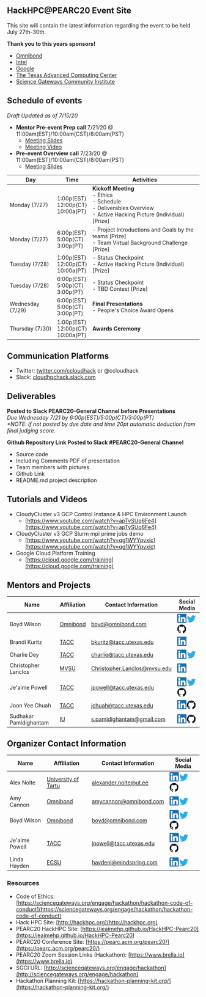 ## HackHPC@PEARC20 Event Site

This site will contain the latest information regarding the event to be held July 27th-30th.

**Thank you to this years sponsors!**
- [Omnibond](http://www.omnibond.com/)
- [Intel](http://www.intel.com)
- [Google](http://www.google.com)
- [The Texas Advanced Computing Center](http://tacc.utexas.edu)
- [Science Gateways Community Institute](https://sciencegateways.org/)


## Schedule of events
_Draft Updated as of 7/15/20_

- **Mentor Pre-event Prep call** 7/21/20 @ 11:00am(EST)/10:00am(CST)/8:00am(PST)
  - [Meeting Slides](pdfs/Mentor-HackHPC-Overview.pdf)
  - [Meeting Video](https://youtu.be/ROAXB6DCkyQ)
- **Pre-event Overview call** 7/23/20 @ 11:00am(EST)/10:00am(CST)/8:00am(PST)
  - [Meeting Slides](pdfs/Student-HackHPC-Overview.pdf)



| Day | Time | Activities |
|-----------|------------------------|----------------------------|
| Monday (7/27) | 1:00p(EST)<br>12:00p(CT)<br>10:00a(PT) |  **Kickoff Meeting** <br> - Ethics <br> - Schedule <br> - Deliverables Overview <br> - Active Hacking Picture (Individual)  [Prize] |
| Monday (7/27) | 6:00p(EST)<br>5:00p(CT)<br>3:00p(PT) |  - Project Introductions and Goals by the teams [Prize] <br> - Team Virtual Background Challenge [Prize] |
| Tuesday (7/28) | 1:00p(EST)<br>12:00p(CT)<br>10:00a(PT) | - Status Checkpoint <br> - Active Hacking Picture (Individual)  [Prize] |
| Tuesday (7/28) | 6:00p(EST)<br>5:00p(CT)<br>3:00p(PT) | - Status Checkpoint <br> - TBD Contest [Prize] |
| Wednesday (7/29) | 6:00p(EST)<br>5:00p(CT)<br>3:00p(PT) |  **Final Presentations** <br> - People's Choice Award Opens |
| Thursday (7/30) | 1:00p(EST)<br>12:00p(CT)<br>10:00a(PT) |  **Awards Ceremony**|

## Communication Platforms
- Twitter: [twitter.com/ccloudhack](https://twitter.com/ccloudhack) or @ccloudhack
- Slack: [cloudhpchack.slack.com](https://cloudhpchack.slack.com) 

## Deliverables
**Posted to Slack PEARC20-General Channel before Presentations**
<br>_Due Wednesday 7/21 by 6:00p(EST)/5:00p(CT)/3:00p(PT)_
<br>_*NOTE: If not posted by due date and time 20pt automatic deduction from final judging score._

**Github Repository Link Posted to Slack #PEARC20-General Channel** 
- Source code
 - Including Comments
PDF of presentation
 - Team members with pictures
 - Github Link
- README.md project description 


## Tutorials and Videos
- CloudyCluster v3 GCP Control Instance & HPC Environment Launch 
  - [https://www.youtube.com/watch?v=apTvSUq6Fe4](https://www.youtube.com/watch?v=apTvSUq6Fe4)
- CloudyCluster v3 GCP Slurm mpi prime jobs demo 
  - [https://www.youtube.com/watch?v=qg1WYYpvxic](https://www.youtube.com/watch?v=qg1WYYpvxic)
- Google Cloud Platform Training 
  - [https://cloud.google.com/training](https://cloud.google.com/training)

## Mentors and Projects

| Name | Affiliation | Contact Information | Social Media
|-----------------------|--------------|----------------------------|----------------------------|
| Boyd Wilson | [Omnibond]( http://www.omnibond.com/)| [boyd@omnibond.com](mailto:boyd@omnibond.com?subject=[hpchackatpearc20]) | [![LinkedIn](linkedinicon.jpeg)]( https://www.linkedin.com/in/boydwilson/)[![Twitter](twittericon.png)](https://twitter.com/boydwilson)[![Github](githubicon.png)](https://github.com/omnibond) |
| Brandi Kuritz | [TACC](http://www.tacc.utexas.edu/) | [bkuritz@tacc.utexas.edu](mailto:bkuritz@tacc.utexas.edu?subject=[hpchackatpearc20]) | [![LinkedIn](linkedinicon.jpeg)](https://www.linkedin.com/in/brandi-kuritz-74a47673/) |
| Charlie Dey | [TACC](http://www.tacc.utexas.edu/) | [charlie@tacc.utexas.edu](mailto:charlie@tacc.utexas.edu?subject=[hpchackatpearc20]) | [![LinkedIn](linkedinicon.jpeg)](https://www.linkedin.com/in/charlie-dey-0031317a/)[![Twitter](twittericon.png)](https://twitter.com/DeyCharlie) |
| Christopher Lanclos | [MVSU](https://www.mvsu.edu/) | [Christopher.Lanclos@mvsu.edu](mailto:Christopher.Lanclos@mvsu.edu?subject=[hpchackatpearc20]) | [![LinkedIn](linkedinicon.jpeg)](https://www.linkedin.com/in/christopher-lanclos-0a973510/) |
| Je'aime Powell | [TACC](http://www.tacc.utexas.edu/) | [jpowell@tacc.utexas.edu](mailto:jpowell@tacc.utexas.edu?subject=[hpchackatpearc20]) | [![LinkedIn](linkedinicon.jpeg)](https://www.linkedin.com/in/jeaimehp/)[![Twitter](twittericon.png)](https://twitter.com/jeaimehp)[![Github](githubicon.png)](https://github.com/jeaimehp) |
| Joon Yee Chuah | [TACC](http://www.tacc.utexas.edu/) | [jchuah@tacc.utexas.edu](mailto:jchuah@tacc.utexas.edu?subject=[hpchackatpearc20]) | [![LinkedIn](linkedinicon.jpeg)](https://www.linkedin.com/in/jychuah/)[![Github](githubicon.png)](https://github.com/jchuahtacc) |
| Sudhakar Pamidighantam | [IU](https://www.chem.indiana.edu/) | [s.pamidighantam@gmail.com](mailto:s.pamidighantam@gmail.com?subject=[hpchackatpearc20]) | [![LinkedIn](linkedinicon.jpeg)](https://www.linkedin.com/in/sudhakar-pamidighantam-0074a77/)[![Github](githubicon.png)](https://github.com/spamidig) |

## Organizer Contact Information

| Name | Affiliation | Contact Information | Social Media
|-----------------------|--------------|----------------------------|----------------------------|
| Alex Nolte| [University of Tartu]( http://www.ut.ee/en)| [alexander.nolte@ut.ee](mailto:alexander.nolte@ut.ee?subject=[hpchackatpearc20]) | [![LinkedIn](linkedinicon.jpeg)]( https://www.linkedin.com/in/alexandernolte/)[![Twitter](twittericon.png)](https://twitter.com/alexander_nolte)[![Github](githubicon.png)](https://alexandernolte.github.io/)|
| Amy Cannon| [Omnibond]( http://www.omnibond.com/)| [amycannon@omnibond.com](mailto:amycannon@omnibond.com?subject=[hpchackatpearc20]) | [![LinkedIn](linkedinicon.jpeg)]( https://www.linkedin.com/in/amy-cannon-46230b31/)[![Twitter](twittericon.png)](https://twitter.com/amy__cannon) |
| Boyd Wilson| [Omnibond]( http://www.omnibond.com/)| [boyd@omnibond.com](mailto:boyd@omnibond.com?subject=[hpchackatpearc20]) | [![LinkedIn](linkedinicon.jpeg)]( https://www.linkedin.com/in/boydwilson/)[![Twitter](twittericon.png)](https://twitter.com/boydwilson)[![Github](githubicon.png)](https://github.com/omnibond) |
| Je'aime Powell | [TACC](http://www.tacc.utexas.edu/) | [jpowell@tacc.utexas.edu](mailto:jpowell@tacc.utexas.edu?subject=[hpchackatpearc20]) | [![LinkedIn](linkedinicon.jpeg)](https://www.linkedin.com/in/jeaimehp/)[![Twitter](twittericon.png)](https://twitter.com/jeaimehp)[![Github](githubicon.png)](https://github.com/jeaimehp) |
| Linda Hayden | [ECSU](http://nia.ecsu.edu/) | [haydenl@mindspring.com](mailto:haydenl@mindspring.com?subject=[hpchackatpearc20]) | [![LinkedIn](linkedinicon.jpeg)]( https://www.linkedin.com/in/linda-hayden-5a8b424/)[![Twitter](twittericon.png)](https://twitter.com/lhaydenecsu)|


### Resources
- Code of Ethics: [https://sciencegateways.org/engage/hackathon/hackathon-code-of-conduct](https://sciencegateways.org/engage/hackathon/hackathon-code-of-conduct)
- Hack HPC Site: [http://hackhpc.org](http://hackhpc.org)
- PEARC20 HackHPC Site: [https://jeaimehp.github.io/HackHPC-Pearc20](https://jeaimehp.github.io/HackHPC-Pearc20)
- PEARC20 Conference Site: [https://pearc.acm.org/pearc20/](https://pearc.acm.org/pearc20/)
- PEARC20 Zoom Session Links (Hackathon): [https://www.brella.io](https://www.brella.io)
- SGCI URL: [http://sciencegateways.org/engage/hackathon](http://sciencegateways.org/engage/hackathon)
- Hackathon Planning Kit: [https://hackathon-planning-kit.org/](https://hackathon-planning-kit.org/)


 

